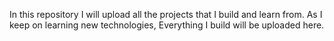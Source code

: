 In this repository I will upload all the projects that I build and learn from.
As I keep on learning new technologies, Everything I build will be uploaded here.
